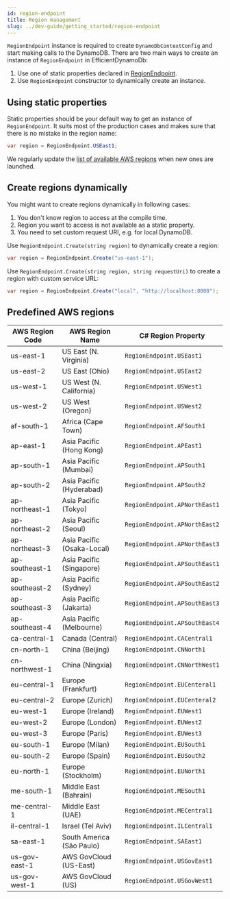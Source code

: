 ```yaml
---
id: region-endpoint
title: Region management
slug: ../dev-guide/getting_started/region-endpoint
---
```


`RegionEndpoint` instance is required to create `DynamoDbContextConfig` and start making calls to the DynamoDB.
There are two main ways to create an instance of `RegionEndpoint` in EfficientDynamoDb:

1. Use one of static properties declared in [RegionEndpoint](https://github.com/AllocZero/EfficientDynamoDb/blob/main/src/EfficientDynamoDb/Context/Config/RegionEndpoint.cs).
1. Use `RegionEndpoint` constructor to dynamically create an instance.

## Using static properties

Static properties should be your default way to get an instance of `RegionEndpoint`.
It suits most of the production cases and makes sure that there is no mistake in the region name:

```csharp
var region = RegionEndpoint.USEast1;
```

We regularly update the [list of available AWS regions](#predefined-aws-regions) when new ones are launched.

## Create regions dynamically

You might want to create regions dynamically in following cases:

1. You don't know region to access at the compile time.
1. Region you want to access is not available as a static property.
1. You need to set custom request URI, e.g. for local DynamoDB.

Use `RegionEndpoint.Create(string region)` to dynamically create a region:

```csharp
var region = RegionEndpoint.Create("us-east-1");
```

Use `RegionEndpoint.Create(string region, string requestUri)` to create a region with custom service URL:

```csharp
var region = RegionEndpoint.Create("local", "http://localhost:8000");
```

## Predefined AWS regions

| AWS Region Code | AWS Region Name            | C# Region Property            |
|-----------------|----------------------------|-------------------------------|
| us-east-1       | US East (N. Virginia)      | `RegionEndpoint.USEast1`      |
| us-east-2       | US East (Ohio)             | `RegionEndpoint.USEast2`      |
| us-west-1       | US West (N. California)    | `RegionEndpoint.USWest1`      |
| us-west-2       | US West (Oregon)           | `RegionEndpoint.USWest2`      |
| af-south-1      | Africa (Cape Town)         | `RegionEndpoint.AFSouth1`     |
| ap-east-1       | Asia Pacific (Hong Kong)   | `RegionEndpoint.APEast1`      |
| ap-south-1      | Asia Pacific (Mumbai)      | `RegionEndpoint.APSouth1`     |
| ap-south-2      | Asia Pacific (Hyderabad)   | `RegionEndpoint.APSouth2`     |
| ap-northeast-1  | Asia Pacific (Tokyo)       | `RegionEndpoint.APNorthEast1` |
| ap-northeast-2  | Asia Pacific (Seoul)       | `RegionEndpoint.APNorthEast2` |
| ap-northeast-3  | Asia Pacific (Osaka-Local) | `RegionEndpoint.APNorthEast3` |
| ap-southeast-1  | Asia Pacific (Singapore)   | `RegionEndpoint.APSouthEast1` |
| ap-southeast-2  | Asia Pacific (Sydney)      | `RegionEndpoint.APSouthEast2` |
| ap-southeast-3  | Asia Pacific (Jakarta)     | `RegionEndpoint.APSouthEast3` |
| ap-southeast-4  | Asia Pacific (Melbourne)   | `RegionEndpoint.APSouthEast4` |
| ca-central-1    | Canada (Central)           | `RegionEndpoint.CACentral1`   |
| cn-north-1      | China (Beijing)            | `RegionEndpoint.CNNorth1`     |
| cn-northwest-1  | China (Ningxia)            | `RegionEndpoint.CNNorthWest1` |
| eu-central-1    | Europe (Frankfurt)         | `RegionEndpoint.EUCenteral1`  |
| eu-central-2    | Europe (Zurich)            | `RegionEndpoint.EUCenteral2`  |
| eu-west-1       | Europe (Ireland)           | `RegionEndpoint.EUWest1`      |
| eu-west-2       | Europe (London)            | `RegionEndpoint.EUWest2`      |
| eu-west-3       | Europe (Paris)             | `RegionEndpoint.EUWest3`      |
| eu-south-1      | Europe (Milan)             | `RegionEndpoint.EUSouth1`     |
| eu-south-2      | Europe (Spain)             | `RegionEndpoint.EUSouth2`     |
| eu-north-1      | Europe (Stockholm)         | `RegionEndpoint.EUNorth1`     |
| me-south-1      | Middle East (Bahrain)      | `RegionEndpoint.MESouth1`     |
| me-central-1    | Middle East (UAE)          | `RegionEndpoint.MECentral1`   |
| il-central-1    | Israel (Tel Aviv)          | `RegionEndpoint.ILCentral1`   |
| sa-east-1       | South America (São Paulo)  | `RegionEndpoint.SAEast1`      |
| us-gov-east-1   | AWS GovCloud (US-East)     | `RegionEndpoint.USGovEast1`   |
| us-gov-west-1   | AWS GovCloud (US)          | `RegionEndpoint.USGovWest1`   |
